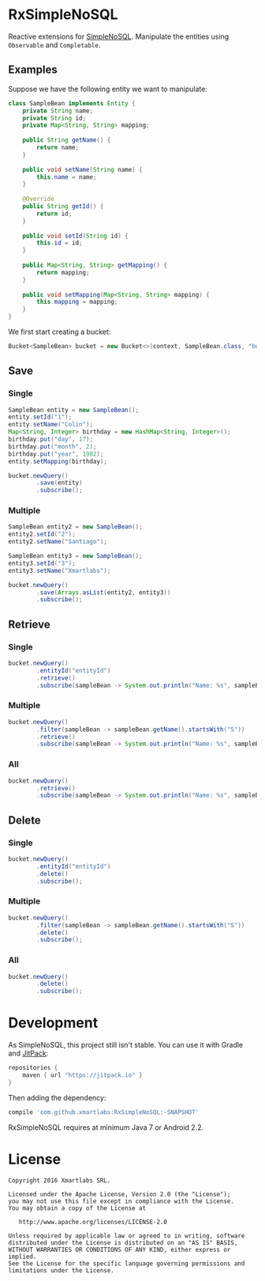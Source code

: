 # RxSimpleNoSQL

Reactive extensions for [SimpleNoSQL](https://github.com/Jearil/SimpleNoSQL). Manipulate the entities using `Observable`
and `Completable`.

## Examples

Suppose we have the following entity we want to manipulate:

```java
class SampleBean implements Entity {
    private String name;
    private String id;
    private Map<String, String> mapping;
    
    public String getName() {
        return name;
    }
    
    public void setName(String name) {
        this.name = name;
    }
    
    @Override
    public String getId() {
        return id;
    }
    
    public void setId(String id) {
        this.id = id;
    }
    
    public Map<String, String> getMapping() {
        return mapping;
    }
    
    public void setMapping(Map<String, String> mapping) {
        this.mapping = mapping;
    }
}
```

We first start creating a bucket:

```java
Bucket<SampleBean> bucket = new Bucket<>(context, SampleBean.class, "bucketId");
```

## Save

### Single

```java
SampleBean entity = new SampleBean();
entity.setId("1");
entity.setName("Colin");
Map<String, Integer> birthday = new HashMap<String, Integer>();
birthday.put("day", 17);
birthday.put("month", 2);
birthday.put("year", 1982);
entity.setMapping(birthday);

bucket.newQuery()
        .save(entity)
        .subscribe();
```

### Multiple

```java
SampleBean entity2 = new SampleBean();
entity2.setId("2");
entity2.setName("Santiago");

SampleBean entity3 = new SampleBean();
entity3.setId("3");
entity3.setName("Xmartlabs");

bucket.newQuery()
        .save(Arrays.asList(entity2, entity3))
        .subscribe();
```

## Retrieve

### Single

```java
bucket.newQuery()
        .entityId("entityId")
        .retrieve()
        .subscribe(sampleBean -> System.out.println("Name: %s", sampleBean.getName()));
```

### Multiple

```java
bucket.newQuery()
        .filter(sampleBean -> sampleBean.getName().startsWith("S"))
        .retrieve()
        .subscribe(sampleBean -> System.out.println("Name: %s", sampleBean.getName()));
```

### All

```java
bucket.newQuery()
        .retrieve()
        .subscribe(sampleBean -> System.out.println("Name: %s", sampleBean.getName()));
```

## Delete

### Single

```java
bucket.newQuery()
        .entityId("entityId")
        .delete()
        .subscribe();
```

### Multiple

```java
bucket.newQuery()
        .filter(sampleBean -> sampleBean.getName().startsWith("S"))
        .delete()
        .subscribe();
```

### All

```java
bucket.newQuery()
        .delete()
        .subscribe();
```


# Development

As SimpleNoSQL, this project still isn't stable. You can use it with Gradle and [JitPack](https://jitpack.io):

```groovy
repositories {
    maven { url "https://jitpack.io" }
}
```

Then adding the dependency:

```groovy
compile 'com.github.xmartlabs:RxSimpleNoSQL:-SNAPSHOT'
```

RxSimpleNoSQL requires at minimum Java 7 or Android 2.2.

# License

```
Copyright 2016 Xmartlabs SRL.

Licensed under the Apache License, Version 2.0 (the "License");
you may not use this file except in compliance with the License.
You may obtain a copy of the License at

   http://www.apache.org/licenses/LICENSE-2.0

Unless required by applicable law or agreed to in writing, software
distributed under the License is distributed on an "AS IS" BASIS,
WITHOUT WARRANTIES OR CONDITIONS OF ANY KIND, either express or implied.
See the License for the specific language governing permissions and
limitations under the License.
```
